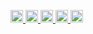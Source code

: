 <p align="left">
  <a href="https://github.com/KKAWAI1998">
    <img height="20" src="https://komarev.com/ghpvc/?username=KKAWAI1998" />
  </a>
  <a href="https://github.com/KKAWAI1998">
    <img height="20" src="https://img.shields.io/github/followers/KKAWAI1998?label=follow&logo=github&style=flat" />
  </a>
  <a href="http://qiita.com/KKAWAI1998">
    <img height="20" src="https://qiita-badge.apiapi.app/s/KKAWAI1998/posts.svg" />
  </a>
  <a href="http://qiita.com/KKAWAI1998">
    <img height="20" src="https://qiita-badge.apiapi.app/s/KKAWAI1998/contributions.svg" />
  </a>
  <a href="https://zenn.dev/KKAWAI1998">
    <img height="20" src="https://badgen.org/img/zenn/KKAWAI1998/articles?style=plastic" />
  </a>
</p>
